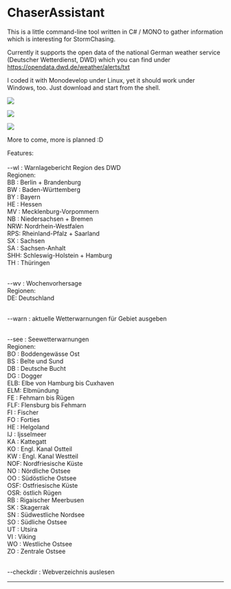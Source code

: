 <h1>ChaserAssistant</h1>

This is a little command-line tool written in C# / MONO to gather information which is interesting for StormChasing.

Currently it supports the open data of the national German weather service (Deutscher Wetterdienst, DWD) which you can find under https://opendata.dwd.de/weather/alerts/txt

I coded it with Monodevelop under Linux, yet it should work under Windows, too. 
Just download and start from the shell.

![](https://weinmann.biz/images/ChaserAssistant/ChaserAssistant1.png)

![](https://weinmann.biz/images/ChaserAssistant/ChaserAssistant2.png)

![](https://weinmann.biz/images/ChaserAssistant/ChaserAssistant3.png)

More to come, more is planned :D

Features:
<br><br>
--wl <Region> : Warnlagebericht Region des DWD<br>
	Regionen:<br>
		BB : Berlin + Brandenburg<br>
		BW : Baden-Württemberg<br>
		BY : Bayern<br>
		HE : Hessen<br>
		MV : Mecklenburg-Vorpommern<br>
		NB : Niedersachsen + Bremen<br>
		NRW: Nordrhein-Westfalen<br>
		RPS: Rheinland-Pfalz + Saarland<br>
		SX : Sachsen<br>
		SA : Sachsen-Anhalt<br>
		SHH: Schleswig-Holstein + Hamburg<br>
		TH : Thüringen<br><br>

 --wv <Region> : Wochenvorhersage<br>
	Regionen:<br>
		DE: Deutschland<br><br>

 --warn <Autokennzeichen> : aktuelle Wetterwarnungen für Gebiet ausgeben<br><br>

 --see <Gebiet> : Seewetterwarnungen<br>
	Regionen:<br>
		BO : Boddengewässe Ost<br>
		BS : Belte und Sund<br>
		DB : Deutsche Bucht<br>
		DG : Dogger<br>
		ELB: Elbe von Hamburg bis Cuxhaven<br>
		ELM: Elbmündung<br>
		FE : Fehmarn bis Rügen<br>
		FLF: Flensburg bis Fehmarn<br>
		FI : Fischer<br>
		FO : Forties<br>
		HE : Helgoland<br>
		IJ : Ijsselmeer<br>
		KA : Kattegatt<br>
		KO : Engl. Kanal Ostteil<br>
		KW : Engl. Kanal Westteil<br>
		NOF: Nordfriesische Küste<br>
		NO : Nördliche Ostsee<br>
		OO : Südöstliche Ostsee<br>
		OSF: Ostfriesische Küste<br>
		OSR: östlich Rügen<br>
		RB : Rigaischer Meerbusen<br>
		SK : Skagerrak<br>
		SN : Südwestliche Nordsee<br>
		SO : Südliche Ostsee<br>
		UT : Utsira<br>
		VI : Viking<br>
		WO : Westliche Ostsee<br>
		ZO : Zentrale Ostsee<br><br>

 --checkdir <URL> : Webverzeichnis auslesen

<hr>

